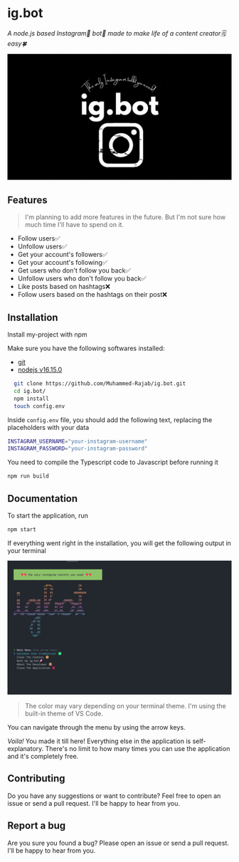 # ig.bot

_A node.js based Instagram💖 bot🤖 made to make life of a content creator🗒️ easy🍀_

![BANNER](./images/banner.gif)

## Features

> I'm planning to add more features in the future. But I'm not sure how much time I'll have to spend on it.

-   Follow users✅
-   Unfollow users✅
-   Get your account's followers✅
-   Get your account's following✅
-   Get users who don't follow you back✅
-   Unfollow users who don't follow you back✅
-   Like posts based on hashtags❌
-   Follow users based on the hashtags on their post❌

## Installation

Install my-project with npm

Make sure you have the following softwares installed:

-   [git](https://git-scm.com/downloads)
-   [nodejs v16.15.0](https://nodejs.org/dist/v16.15.0/)

```bash
  git clone https://github.com/Muhammed-Rajab/ig.bot.git
  cd ig.bot/
  npm install
  touch config.env
```

Inside `config.env` file, you should add the following text, replacing the placeholders with your data

```bash
INSTAGRAM_USERNAME="your-instagram-username"
INSTAGRAM_PASSWORD="your-instagram-password"
```

You need to compile the Typescript code to Javascript before running it

```bash
npm run build
```

## Documentation

To start the application, run

```bash
npm start
```

If everything went right in the installation, you will get
the following output in your terminal

![Main Menu](./images/main-menu.png)

> The color may vary depending on your terminal theme. I'm using the built-in theme of VS Code.

You can navigate through the menu by using the arrow keys.

_Voila!_ You made it till here! Everything else in the application is self-explanatory.
There's no limit to how many times you can use the application and it's completely free.

## Contributing

Do you have any suggestions or want to contribute? Feel free to open an issue or send a pull request. I'll be happy to hear from you.

## Report a bug

Are you sure you found a bug? Please open an issue or send a pull request. I'll be happy to hear from you.
